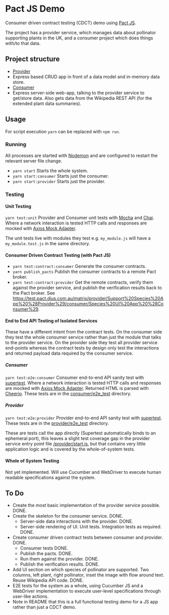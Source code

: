 # Pact JS Demo
Consumer driven contract testing (CDCT) demo using [Pact JS](https://github.com/pact-foundation/pact-js).

The project has a provider service, which manages data about pollinator supporting plants in the UK, and a consumer project which does things with/to that data.

## Project structure
* [Provider](provider)
* Express based CRUD app in front of a data model and in-memory data store.
* [Consumer](consumer)
* Express server-side web-app, talking to the provider service to get/store data. Also gets data from the Wikipedia REST API (for the extended plant data summaries).

## Usage
For script execution `yarn` can be replaced with `npm run`.

### Running
All processes are started with [Nodemon](https://github.com/remy/nodemon) and are configured to restart the relevant server file change.
 * `yarn start` Starts the whole system.
 * `yarn start:consumer` Starts just the consumer.
 * `yarn start:provider` Starts just the provider.

### Testing

#### Unit Testing
`yarn test:unit` Provider and Consumer unit tests with [Mocha](https://mochajs.org) and [Chai](https://www.chaijs.com). Where a network interaction is tested HTTP calls and responses are mocked with [Axios Mock Adapter](https://github.com/ctimmerm/axios-mock-adapter).

The unit tests live with modules they test e.g. `my_module.js` will have a `my_module.test.js` in the same directory.

#### Consumer Driven Contract Testing (with Pact JS)
 * `yarn test:contract:consumer` Generate the consumer contracts.
 * `yarn publish_pacts` Publish the consumer contracts to a remote Pact broker.
 * `yarn test:contract:provider` Get the remote contracts, verify them against the provider service, and publish the verification results back to the Pact broker. See <https://test.pact.dius.com.au/matrix/provider/Support%20Species%20App%20%28Provider%29/consumer/Species%20UI%20App%20%28Consumer%29>.

#### End to End API Testing of Isolated Services
These have a different intent from the contract tests. On the consumer side they test the whole consumer service rather than just the module that talks to the provider service. On the provider side they test all provider service end-points whereas the contract tests by design only test the interactions and returned payload data required by the consumer service.

##### Consumer
`yarn test:e2e:consumer` Consumer end-to-end API sanity test with [supertest](https://github.com/visionmedia/supertest). Where a network interaction is tested HTTP calls and responses are mocked with [Axios Mock Adapter](https://github.com/ctimmerm/axios-mock-adapter). Returned HTML is parsed with [Cheerio](https://github.com/cheeriojs/cheerio).  These tests are in the [consumer/e2e_test](consumer/e2e_test) directory.

##### Provider
`yarn test:e2e:provider` Provider end-to-end API sanity test with [supertest](https://github.com/visionmedia/supertest). These tests are in the [provider/e2e_test](provider/e2e_test) directory.

These are tests call the app directly (Supertest automatically binds to an ephemeral port), this leaves a slight test coverage gap in the provider service entry point file [/provider/start.js](provider/start.js), but that contains very little application logic and is covered by the whole-of-system tests.

#### Whole of System Testing
Not yet implemented. Will use Cucumber and WebDriver to execute human readable specifications against the system.

## To Do
  * Create the most basic implementation of the provider service possible. DONE.
  * Create the skeleton for the consumer service. DONE.
    * Server-side data interactions with the provider. DONE.
    * Server-side rendering of UI. Unit tests. Integration tests as required. DONE.
  * Create consumer driven contract tests between consumer and provider. DONE.
    * Consumer tests DONE.
    * Publish the pacts. DONE.
    * Run them against the provider. DONE.
    * Publish the verification results. DONE.
  * Add UI section on which species of pollinator are supported. Two columns, left plant, right pollinator, inset the image with flow around text. Reuse Wikipedia API code. DONE.
  * E2E tests for the system as a whole, using Cucumber JS and a WebDriver implementation to execute user-level specifications through user-like actions.
  * Note in README that this is a full functional testing demo for a JS app rather than just a CDCT demo.
